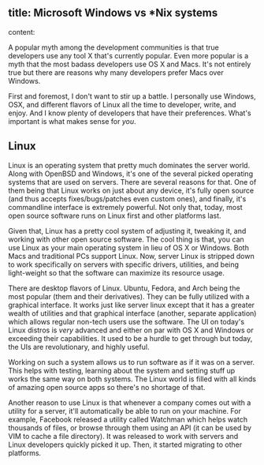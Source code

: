 title: Microsoft Windows vs \*Nix systems
---
content:

A popular myth among the development communities is that true developers use any tool X that's currently popular. Even more popular is a myth that the most badass developers use OS X and Macs. It's not entirely true but there are reasons why many developers prefer Macs over Windows.

First and foremost, I don't want to stir up a battle. I personally use Windows, OSX, and different flavors of Linux all the time to developer, write, and enjoy. And I know plenty of developers that have their preferences. What's important is what makes sense for *you*.

## Linux

Linux is an operating system that pretty much dominates the server world. Along with OpenBSD and Windows, it's one of the several picked operating systems that are used on servers. There are several reasons for that. One of them being that Linux works on just about any device, it's fully open source (and thus accepts fixes/bugs/patches even custom ones), and finally, it's commandline interface is extremely powerful. Not only that, today, most open source software runs on Linux first and other platforms last.

Given that, Linux has a pretty cool system of adjusting it, tweaking it, and working with other open source software. The cool thing is that, you can use Linux as your main operating system in lieu of OS X or Windows. Both Macs and traditional PCs support Linux. Now, server Linux is stripped down to work specifically on servers with specific drivers, utilities, and being light-weight so that the software can maximize its resource usage.

There are desktop flavors of Linux. Ubuntu, Fedora, and Arch being the most popular (them and their derivatives). They can be fully utilized with a graphical interface. It works just like server linux except that it has a greater wealth of utilities and that graphical interface (another, separate application) which allows regular non-tech users use the software. The UI on today's Linux distros is *very* advanced and either on par with OS X and Windows or exceeding their capabilities. It used to be a hurdle to get through but today, the UIs are revolutionary, and highly useful.

Working on such a system allows us to run software as if it was on a server. This helps with testing, learning about the system and setting stuff up works the same way on both systems. The Linux world is filled with all kinds of amazing open source apps so there's no shortage of that.

Another reason to use Linux is that whenever a company comes out with a utility for a server, it'll automatically be able to run on your machine. For example, Facebook released a utility called Watchman which helps watch thousands of files, or browse through them using an API (it can be used by VIM to cache a file directory). It was released to work with servers and Linux developers quickly picked it up. Then, it started migrating to other platforms.
